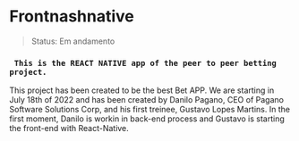# Frontnashnative

> Status: Em andamento

### ` This is the REACT NATIVE app of the peer to peer betting project.`

<p> This project has been created to be the best Bet APP. We are starting in July 18th of 2022 and has been created by Danilo Pagano, CEO of Pagano Software Solutions Corp, and his first treinee, Gustavo Lopes Martins. In the first moment, Danilo is workin in back-end process and Gustavo is starting the front-end with React-Native.</p>

